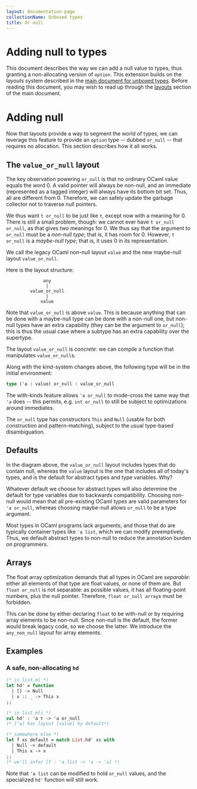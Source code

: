 ```yaml
---
layout: documentation-page
collectionName: Unboxed types
title: Or null
---
```


# Adding null to types

This document describes the way we can add a null value to types, thus granting a
non-allocating version of `option`. This extension builds on the *layouts*
system described in the [main document for unboxed types](../01-intro). Before
reading this document, you may wish to read up through the
[layouts](../01-intro#layouts) section of the main document.

# Adding null

Now that layouts provide a way to segment the world of types, we can
leverage this feature to provide an `option` type -- dubbed `or_null`
-- that requires no allocation. This section describes how it all
works.

## The `value_or_null` layout

The key observation powering `or_null` is that no ordinary OCaml value equals the
word 0. A valid pointer will always be non-null, and an immediate (represented
as a tagged integer) will always have its bottom bit set. Thus, all are
different from 0. Therefore, we can safely update the garbage collector not to
traverse null pointers.

We thus want `t or_null` to be just like `t`, except now with a meaning
for 0. There is still a small problem, though: we cannot ever have `t or_null
or_null`, as that gives *two* meanings for 0. We thus say that the argument
to `or_null` must be a *non-null type*; that is, it has room for 0. However, `t
or_null` is a *maybe-null type*; that is, it uses 0 in its representation.

We call the legacy OCaml non-null layout `value` and the new maybe-null layout
`value_or_null`.

Here is the layout structure:

```
              any
               |
         value_or_null
               |
             value
```

Note that `value_or_null` is above `value`. This is because anything
that can be done with a maybe-null type can be done with a non-null one, but
non-null types have an extra capability (they can be the argument to `or_null`);
this is thus the usual case where a subtype has an extra capability over the
supertype.

The layout `value_or_null` is *concrete*: we can compile
a function that manipulates `value_or_null`s.

Along with the kind-system changes above, the following type will be in the initial
environment:

```ocaml
type ('a : value) or_null : value_or_null
```

The with-kinds feature allows `'a or_null` to mode-cross the same way that
`'a` does -- this permits, e.g. `int or_null` to still be subject to
optimizations around immediates.

The `or_null` type has constructors `This` and `Null` (usable for both
construction and pattern-matching), subject to the usual type-based
disambiguation.

## Defaults

In the diagram above, the `value_or_null` layout includes types that do contain
null, whereas the `value` layout is the one that includes all of today's
types, and is the default for abstract types and type variables. Why?

Whatever default we choose for abstract types will also
determine the default for type variables due to backwards compatibility.
Choosing non-null would mean that all pre-existing OCaml types are valid
parameters for `'a or_null`, whereas choosing maybe-null allows `or_null`
to be a type argument.

Most types in OCaml programs lack arguments, and those
that do are typically container types like `'a list`, which we can modify
preemptively. Thus, we default abstract types to non-null to reduce the
annotation burden on programmers.

## Arrays

The float array optimization demands that all types in OCaml are *separable*:
either all elements of that type are float values, or none of them are. But
`float or_null` is not separable: as possible values, it has all floating-point
numbers, plus the null pointer. Therefore, `float or_null array`s must be forbidden.

This can be done by either declaring `float` to be with-null or by requiring array
elements to be non-null. Since non-null is the default, the former would break legacy
code, so we choose the latter. We introduce the `any_non_null` layout for array elements.

## Examples

### A safe, non-allocating `hd`

```ocaml
(* in list.ml *)
let hd' = function
  | [] -> Null
  | x :: _ -> This x
;;

(* in list.mli *)
val hd' : 'a t -> 'a or_null
(* ['a] has layout [value] by default*)

(* somewhere else *)
let f xs default = match List.hd' xs with
  | Null -> default
  | This x -> x
;;
(* we'll infer [f : 'a list -> 'a -> 'a] *)
```

Note that `'a list` can be modified to hold `or_null` values, and the specialized
`hd'` function will still work.
